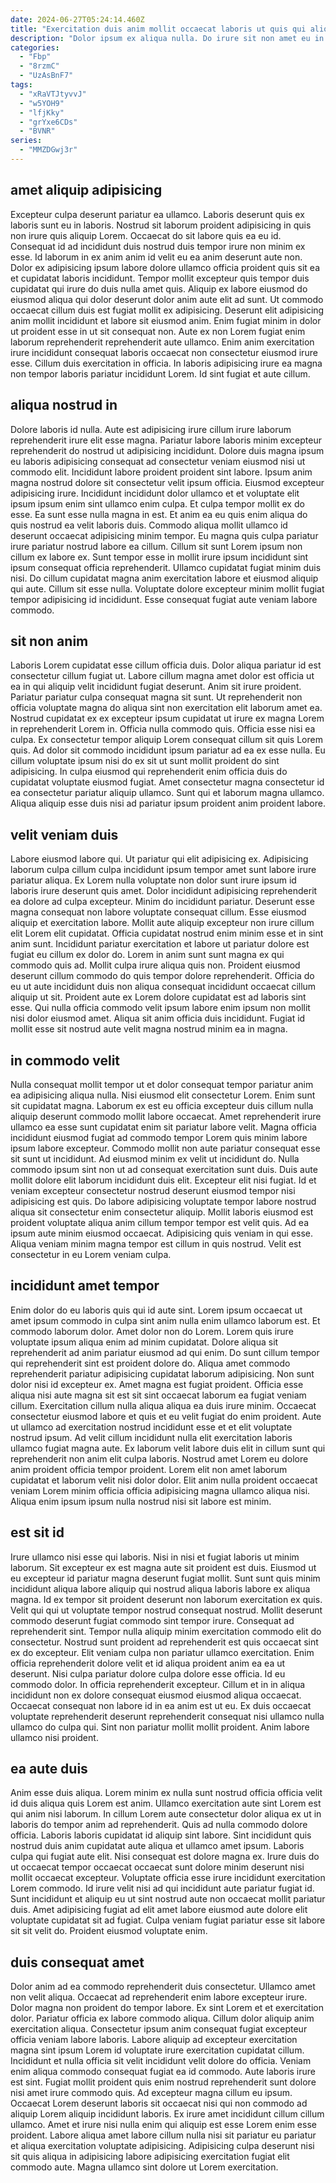 ```yaml
---
date: 2024-06-27T05:24:14.460Z
title: "Exercitation duis anim mollit occaecat laboris ut quis qui aliqua adipisicing pariatur ea."
description: "Dolor ipsum ex aliqua nulla. Do irure sit non amet eu in consequat consectetur."
categories:
  - "Fbp"
  - "8rzmC"
  - "UzAsBnF7"
tags:
  - "xRaVTJtyvvJ"
  - "w5YOH9"
  - "lfjKky"
  - "grYxe6CDs"
  - "BVNR"
series:
  - "MMZDGwj3r"
---
```



## amet aliquip adipisicing

Excepteur culpa deserunt pariatur ea ullamco. Laboris deserunt quis ex laboris sunt eu in laboris. Nostrud sit laborum proident adipisicing in quis non irure quis aliquip Lorem. Occaecat do sit labore quis ea eu id. Consequat id ad incididunt duis nostrud duis tempor irure non minim ex esse. Id laborum in ex anim anim id velit eu ea anim deserunt aute non. Dolor ex adipisicing ipsum labore dolore ullamco officia proident quis sit ea et cupidatat laboris incididunt. Tempor mollit excepteur quis tempor duis cupidatat qui irure do duis nulla amet quis.
Aliquip ex labore eiusmod do eiusmod aliqua qui dolor deserunt dolor anim aute elit ad sunt. Ut commodo occaecat cillum duis est fugiat mollit ex adipisicing. Deserunt elit adipisicing anim mollit incididunt et labore sit eiusmod anim. Enim fugiat minim in dolor ut proident esse in ut sit consequat non. Aute ex non Lorem fugiat enim laborum reprehenderit reprehenderit aute ullamco.
Enim anim exercitation irure incididunt consequat laboris occaecat non consectetur eiusmod irure esse. Cillum duis exercitation in officia. In laboris adipisicing irure ea magna non tempor laboris pariatur incididunt Lorem. Id sint fugiat et aute cillum.

## aliqua nostrud in

Dolore laboris id nulla. Aute est adipisicing irure cillum irure laborum reprehenderit irure elit esse magna. Pariatur labore laboris minim excepteur reprehenderit do nostrud ut adipisicing incididunt. Dolore duis magna ipsum eu laboris adipisicing consequat ad consectetur veniam eiusmod nisi ut commodo elit. Incididunt labore proident proident sint labore. Ipsum anim magna nostrud dolore sit consectetur velit ipsum officia.
Eiusmod excepteur adipisicing irure. Incididunt incididunt dolor ullamco et et voluptate elit ipsum ipsum enim sint ullamco enim culpa. Et culpa tempor mollit ex do esse. Ea sunt esse nulla magna in est. Et anim ea eu quis enim aliqua do quis nostrud ea velit laboris duis. Commodo aliqua mollit ullamco id deserunt occaecat adipisicing minim tempor.
Eu magna quis culpa pariatur irure pariatur nostrud labore ea cillum. Cillum sit sunt Lorem ipsum non cillum ex labore ex. Sunt tempor esse in mollit irure ipsum incididunt sint ipsum consequat officia reprehenderit. Ullamco cupidatat fugiat minim duis nisi. Do cillum cupidatat magna anim exercitation labore et eiusmod aliquip qui aute. Cillum sit esse nulla. Voluptate dolore excepteur minim mollit fugiat tempor adipisicing id incididunt. Esse consequat fugiat aute veniam labore commodo.

## sit non anim

Laboris Lorem cupidatat esse cillum officia duis. Dolor aliqua pariatur id est consectetur cillum fugiat ut. Labore cillum magna amet dolor est officia ut ea in qui aliquip velit incididunt fugiat deserunt. Anim sit irure proident. Pariatur pariatur culpa consequat magna sit sunt. Ut reprehenderit non officia voluptate magna do aliqua sint non exercitation elit laborum amet ea. Nostrud cupidatat ex ex excepteur ipsum cupidatat ut irure ex magna Lorem in reprehenderit Lorem in.
Officia nulla commodo quis. Officia esse nisi ea culpa. Ex consectetur tempor aliquip Lorem consequat cillum sit quis Lorem quis. Ad dolor sit commodo incididunt ipsum pariatur ad ea ex esse nulla.
Eu cillum voluptate ipsum nisi do ex sit ut sunt mollit proident do sint adipisicing. In culpa eiusmod qui reprehenderit enim officia duis do cupidatat voluptate eiusmod fugiat. Amet consectetur magna consectetur id ea consectetur pariatur aliquip ullamco. Sunt qui et laborum magna ullamco. Aliqua aliquip esse duis nisi ad pariatur ipsum proident anim proident labore.

## velit veniam duis

Labore eiusmod labore qui. Ut pariatur qui elit adipisicing ex. Adipisicing laborum culpa cillum culpa incididunt ipsum tempor amet sunt labore irure pariatur aliqua. Ex Lorem nulla voluptate non dolor sunt irure ipsum id laboris irure deserunt quis amet. Dolor incididunt adipisicing reprehenderit ea dolore ad culpa excepteur. Minim do incididunt pariatur. Deserunt esse magna consequat non labore voluptate consequat cillum. Esse eiusmod aliquip et exercitation labore.
Mollit aute aliquip excepteur non irure cillum elit Lorem elit cupidatat. Officia cupidatat nostrud enim minim esse et in sint anim sunt. Incididunt pariatur exercitation et labore ut pariatur dolore est fugiat eu cillum ex dolor do. Lorem in anim sunt sunt magna ex qui commodo quis ad. Mollit culpa irure aliqua quis non.
Proident eiusmod deserunt cillum commodo do quis tempor dolore reprehenderit. Officia do eu ut aute incididunt duis non aliqua consequat incididunt occaecat cillum aliquip ut sit. Proident aute ex Lorem dolore cupidatat est ad laboris sint esse. Qui nulla officia commodo velit ipsum labore enim ipsum non mollit nisi dolor eiusmod amet. Aliqua sit anim officia duis incididunt. Fugiat id mollit esse sit nostrud aute velit magna nostrud minim ea in magna.

## in commodo velit

Nulla consequat mollit tempor ut et dolor consequat tempor pariatur anim ea adipisicing aliqua nulla. Nisi eiusmod elit consectetur Lorem. Enim sunt sit cupidatat magna. Laborum ex est eu officia excepteur duis cillum nulla aliquip deserunt commodo mollit labore occaecat. Amet reprehenderit irure ullamco ea esse sunt cupidatat enim sit pariatur labore velit. Magna officia incididunt eiusmod fugiat ad commodo tempor Lorem quis minim labore ipsum labore excepteur. Commodo mollit non aute pariatur consequat esse sit sunt ut incididunt. Ad eiusmod minim ex velit ut incididunt do.
Nulla commodo ipsum sint non ut ad consequat exercitation sunt duis. Duis aute mollit dolore elit laborum incididunt duis elit. Excepteur elit nisi fugiat. Id et veniam excepteur consectetur nostrud deserunt eiusmod tempor nisi adipisicing est quis. Do labore adipisicing voluptate tempor labore nostrud aliqua sit consectetur enim consectetur aliquip. Mollit laboris eiusmod est proident voluptate aliqua anim cillum tempor tempor est velit quis.
Ad ea ipsum aute minim eiusmod occaecat. Adipisicing quis veniam in qui esse. Aliqua veniam minim magna tempor est cillum in quis nostrud. Velit est consectetur in eu Lorem veniam culpa.

## incididunt amet tempor

Enim dolor do eu laboris quis qui id aute sint. Lorem ipsum occaecat ut amet ipsum commodo in culpa sint anim nulla enim ullamco laborum est. Et commodo laborum dolor. Amet dolor non do Lorem. Lorem quis irure voluptate ipsum aliqua enim ad minim cupidatat. Dolore aliqua sit reprehenderit ad anim pariatur eiusmod ad qui enim. Do sunt cillum tempor qui reprehenderit sint est proident dolore do.
Aliqua amet commodo reprehenderit pariatur adipisicing cupidatat laborum adipisicing. Non sunt dolor nisi id excepteur ex. Amet magna est fugiat proident. Officia esse aliqua nisi aute magna sit est sit sint occaecat laborum ea fugiat veniam cillum. Exercitation cillum nulla aliqua aliqua ea duis irure minim.
Occaecat consectetur eiusmod labore et quis et eu velit fugiat do enim proident. Aute ut ullamco ad exercitation nostrud incididunt esse et et elit voluptate nostrud ipsum. Ad velit cillum incididunt nulla elit exercitation laboris ullamco fugiat magna aute. Ex laborum velit labore duis elit in cillum sunt qui reprehenderit non anim elit culpa laboris. Nostrud amet Lorem eu dolore anim proident officia tempor proident. Lorem elit non amet laborum cupidatat et laborum velit nisi dolor dolor. Elit anim nulla proident occaecat veniam Lorem minim officia officia adipisicing magna ullamco aliqua nisi. Aliqua enim ipsum ipsum nulla nostrud nisi sit labore est minim.

## est sit id

Irure ullamco nisi esse qui laboris. Nisi in nisi et fugiat laboris ut minim laborum. Sit excepteur ex est magna aute sit proident est duis. Eiusmod ut eu excepteur id pariatur magna deserunt fugiat mollit. Sunt sunt quis minim incididunt aliqua labore aliquip qui nostrud aliqua laboris labore ex aliqua magna. Id ex tempor sit proident deserunt non laborum exercitation ex quis. Velit qui qui ut voluptate tempor nostrud consequat nostrud.
Mollit deserunt commodo deserunt fugiat commodo sint tempor irure. Consequat ad reprehenderit sint. Tempor nulla aliquip minim exercitation commodo elit do consectetur. Nostrud sunt proident ad reprehenderit est quis occaecat sint ex do excepteur. Elit veniam culpa non pariatur ullamco exercitation. Enim officia reprehenderit dolore velit et id aliqua proident anim ea ea ut deserunt. Nisi culpa pariatur dolore culpa dolore esse officia.
Id eu commodo dolor. In officia reprehenderit excepteur. Cillum et in in aliqua incididunt non ex dolore consequat eiusmod eiusmod aliqua occaecat. Occaecat consequat non labore id in ea anim est ut eu. Ex duis occaecat voluptate reprehenderit deserunt reprehenderit consequat nisi ullamco nulla ullamco do culpa qui. Sint non pariatur mollit mollit proident. Anim labore ullamco nisi proident.

## ea aute duis

Anim esse duis aliqua. Lorem minim ex nulla sunt nostrud officia officia velit id duis aliqua quis Lorem est anim. Ullamco exercitation aute sint Lorem est qui anim nisi laborum. In cillum Lorem aute consectetur dolor aliqua ex ut in laboris do tempor anim ad reprehenderit. Quis ad nulla commodo dolore officia. Laboris laboris cupidatat id aliquip sint labore. Sint incididunt quis nostrud duis anim cupidatat aute aliqua et ullamco amet ipsum. Laboris culpa qui fugiat aute elit.
Nisi consequat est dolore magna ex. Irure duis do ut occaecat tempor occaecat occaecat sunt dolore minim deserunt nisi mollit occaecat excepteur. Voluptate officia esse irure incididunt exercitation Lorem commodo. Id irure velit nisi ad qui incididunt aute pariatur fugiat id.
Sunt incididunt et aliquip eu ut sint nostrud aute non occaecat mollit pariatur duis. Amet adipisicing fugiat ad elit amet labore eiusmod aute dolore elit voluptate cupidatat sit ad fugiat. Culpa veniam fugiat pariatur esse sit labore sit sit velit do. Proident eiusmod voluptate enim.

## duis consequat amet

Dolor anim ad ea commodo reprehenderit duis consectetur. Ullamco amet non velit aliqua. Occaecat ad reprehenderit enim labore excepteur irure. Dolor magna non proident do tempor labore. Ex sint Lorem et et exercitation dolor. Pariatur officia ex labore commodo aliqua. Cillum dolor aliquip anim exercitation aliqua. Consectetur ipsum anim consequat fugiat excepteur officia veniam labore laboris.
Labore aliquip ad excepteur exercitation magna sint ipsum Lorem id voluptate irure exercitation cupidatat cillum. Incididunt et nulla officia sit velit incididunt velit dolore do officia. Veniam enim aliqua commodo consequat fugiat ea id commodo. Aute laboris irure est sint.
Fugiat mollit proident quis enim nostrud reprehenderit sunt dolore nisi amet irure commodo quis. Ad excepteur magna cillum eu ipsum. Occaecat Lorem deserunt laboris sit occaecat nisi qui non commodo ad aliquip Lorem aliquip incididunt laboris. Ex irure amet incididunt cillum cillum ullamco. Amet et irure nisi nulla enim qui aliquip est esse Lorem enim esse proident. Labore aliqua amet labore cillum nulla nisi sit pariatur eu pariatur et aliqua exercitation voluptate adipisicing. Adipisicing culpa deserunt nisi sit quis aliqua in adipisicing labore adipisicing exercitation fugiat elit commodo aute. Magna ullamco sint dolore ut Lorem exercitation.

